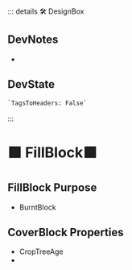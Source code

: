 ::: details 🛠 <dev>DesignBox</dev>

## DevNotes

-

## DevState

```py
`TagsToHeaders: False`
```

:::

# 🟩  <eco>FillBlock</eco>🟩

## FillBlock Purpose

- BurntBlock

## CoverBlock Properties

- CropTreeAge
-
